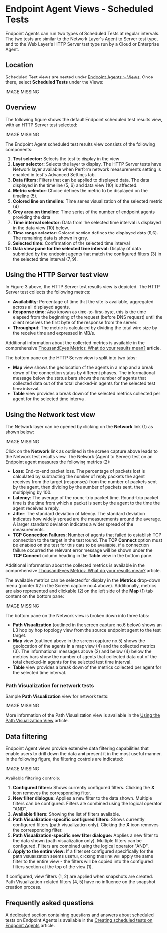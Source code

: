 # Endpoint Agent Views - Scheduled Tests

Endpoint Agents can run two types of Scheduled Tests at regular intervals. The two tests are similar to the Network Layer's Agent to Server test type, and to the Web Layer's HTTP Server test type run by a Cloud or Enterprise Agent.

## Location

Scheduled Test views are nested under [Endpoint Agents &gt; Views](https://app.thousandeyes.com/view/endpoint-agent/). Once there, select **Scheduled Tests** under the Views:

IMAGE MISSING

## Overview

The following figure shows the default Endpoint scheduled test results view, with an HTTP Server test selected:

IMAGE MISSING

The Endpoint Agent scheduled test results view consists of the following components:

1. **Test selector:** Selects the test to display in the view
2. **Layer selector:** Selects the layer to display. The HTTP Server tests have Network layer available when Perform network measurements setting is enabled in test's Advanced Settings tab.
3. **Data filters:** Filters that can be applied to displayed data. The data displayed in the timeline \(5, 6\) and data view \(10\) is affected.
4. **Metric selector:** Choice defines the metric to be displayed on the timeline \(5\).
5. **Colored line on timeline:** Time series visualization of the selected metric \(4\)
6. **Grey area on timeline:** Time series of the number of endpoint agents providing the data
7. **Time interval selector:** Data from the selected time interval is displayed in the data view \(10\) below.
8. **Time range selector:** Colored section defines the displayed data \(5,6\). The remaining data is shown in grey.
9. **Selected time:** Confirmation of the selected time interval
10. **Data view pane for the selected time interval:** Display of data submitted by the endpoint agents that match the configured filters \(3\) in the selected time interval \(7, 9\). 

## Using the HTTP Server test view

In Figure 3 above, the HTTP Server test results view is depicted. The HTTP Server test collects the following metrics:

* **Availability**: Percentage of time that the site is available, aggregated across all displayed agents.
* **Response time**: Also known as time-to-first-byte, this is the time elapsed from the beginning of the request \(before DNS request\) until the client receives the first byte of the response from the server.
* **Throughput**: The metric is calculated by dividing the total wire size by the receive time and expressed in MB/s.

 Additional information about the collected metrics is available in the comprehensive [ThousandEyes Metrics: What do your results mean?](https://success.thousandeyes.com/PublicArticlePage?articleIdParam=kA0E0000000CmmzKAC) article.

The bottom pane on the HTTP Server view is split into two tabs:

* **Map** view shows the geolocation of the agents in a map and a break down of the connection status by different phases. The informational message below the status bars shows the number of agents that collected data out of the total checked-in agents for the selected test time interval.
* **Table** view provides a break down of the selected metrics collected per agent for the selected time interval.

## Using the Network test view

The Network layer can be opened by clicking on the **Network** link \(1\) as shown below:

IMAGE MISSING

Click on the **Network** link as outlined in the screen capture above leads to the Network test results view. The Network \(Agent to Server\) test on an Endpoint agent measures the following metrics \(2\): 

* **Loss**: End-to-end packet loss. The percentage of packets lost is calculated by subtracting the number of reply packets the agent receives from the target \(responses\) from the number of packets sent by the agent, then dividing by the number of packets sent, then multiplying by 100.
* **Latency**: The average of the round-trip packet time. Round-trip packet time is the time from which a packet is sent by the agent to the time the agent receives a reply.
* **Jitter**: The standard deviation of latency. The standard deviation indicates how widely spread are the measurements around the average. A larger standard deviation indicates a wider spread of the measurements.
* **TCP Connection Failures**: Number of agents that failed to establish TCP connection to the target in the test round. The **TCP Connect** option must be enabled on the test for this data to be available. If a connection failure occurred the relevant error message will be shown under the **TCP Connect** column heading in the **Table** view in the bottom pane.

 Additional information about the collected metrics is available in the comprehensive [ThousandEyes Metrics: What do your results mean?](https://success.thousandeyes.com/PublicArticlePage?articleIdParam=kA0E0000000CmmzKAC) article.

The available metrics can be selected for display in the **Metrics** drop-down menu \(pointer \#2 in the Screen capture no.4 above\). Additionally, metrics are also represented and clickable \(2\) on the left side of the **Map** \(1\) tab content on the bottom pane:

IMAGE MISSING

The bottom pane on the Network view is broken down into three tabs:

* **Path Visualization** \(outlined in the screen capture no.6 below\) shows an L3 hop by hop topology view from the source endpoint agent to the test target.
* **Map** view \(outlined above in the screen capture no.5\) shows the geolocation of the agents in a map view \(4\) and the collected metrics \(3\). The informational messages above \(2\) and below \(4\) below the metrics bars show the number of agents that collected data out of the total checked-in agents for the selected test time interval.
* **Table** view provides a break down of the metrics collected per agent for the selected time interval.

### Path Visualization for network tests 

Sample **Path Visualization** view for network tests:

IMAGE MISSING

More information of the Path Visualization view is available in the [Using the Path Visualization View](https://success.thousandeyes.com/PublicArticlePage?articleIdParam=kA0E0000000CmmiKAC) article.  
 

## Data filtering

Endpoint Agent views provide extensive data filtering capabilities that enable users to drill down the data and present it in the most useful manner. In the following figure, the filtering controls are indicated:

IMAGE MISSING

Available filtering controls:

1. **Configured filters:** Shows currently configured filters. Clicking the **X** icon removes the corresponding filter.
2. **New filter dialogue:** Applies a new filter to the data shown. Multiple filters can be configured. Filters are combined using the logical operator "AND".
3. **Available filters:** Showing the list of filters available.
4. **Path Visualization-specific configured filters:** Shows currently configured filters \(path visualization only\). Clicking the **X** icon removes the corresponding filter.
5. **Path Visualization-specific new filter dialogue:** Applies a new filter to the data shown \(path visualization only\). Multiple filters can be configured. Filters are combined using the logical operator "AND".
6. **Apply to the entire view:** If a filter set configured specifically for the path visualization seems useful, clicking this link will apply the same filter to the entire view - the filters will be copied into the configured filters section at the top of the view \(1\).

 If configured, view filters \(1, 2\) are applied when snapshots are created. Path Visualization-related filters \(4, 5\) have no influence on the snapshot creation process.

## Frequently asked questions

A dedicated section containing questions and answers about scheduled tests on Endpoint Agents is available in the [Creating scheduled tests on Endpoint Agents](https://success.thousandeyes.com/PublicArticlePage?articleIdParam=kA044000000Q11WCAS_Creating-scheduled-tests-on-Endpoint-Agents#faq) article.

